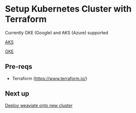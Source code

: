# Setup Kubernetes Cluster with Terraform

Currently GKE (Google) and AKS (Azure) supported

[AKS](./aks/README.md)

[GKE](./gke/README.md)

## Pre-reqs

* Terraform (https://www.terraform.io/)

## Next up

[Deploy weaviate onto new cluster](../README.md)

